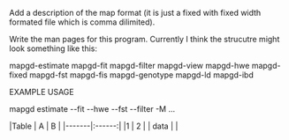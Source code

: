 Add a description of the map format (it is just a fixed with fixed width formated file which is comma dilimited).

Write the man pages for this program. Currently I think the strucutre might look something like this:

mapgd-estimate
mapgd-fit
mapgd-filter
mapgd-view
mapgd-hwe
mapgd-fixed
mapgd-fst
mapgd-fis
mapgd-genotype
mapgd-ld
mapgd-ibd

EXAMPLE USAGE

mapgd estimate --fit --hwe --fst --filter -M ...

|Table  | A  | B |
|-------|:------:|
|1      |    2   |
| data  |        |

